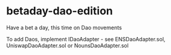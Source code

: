 # betaday-dao-edition
Have a bet a day, this time on Dao movements

To add Daos, implement IDaoAdapter - see ENSDaoAdapter.sol, UniswapDaoAdapter.sol or NounsDaoAdapter.sol
